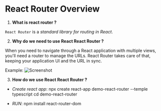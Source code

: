 # React Router Overview

1. **What is react router ?**

`React Router` is a _standard library for routing in React_.

2. **Why do we need to use React React Router ?**

When you need to navigate through a React application with multiple views, you'll need a router to manage the URLs. React Router takes care of that, keeping your application UI and the URL in sync.

Example: ![Screenshot](react-router.png)

3. **How do we use React React Router ?**

- _Create react app_: npx create react-app demo-react-router --temple typescript
  cd demo-react-router

- _RUN_: npm install react-router-dom
